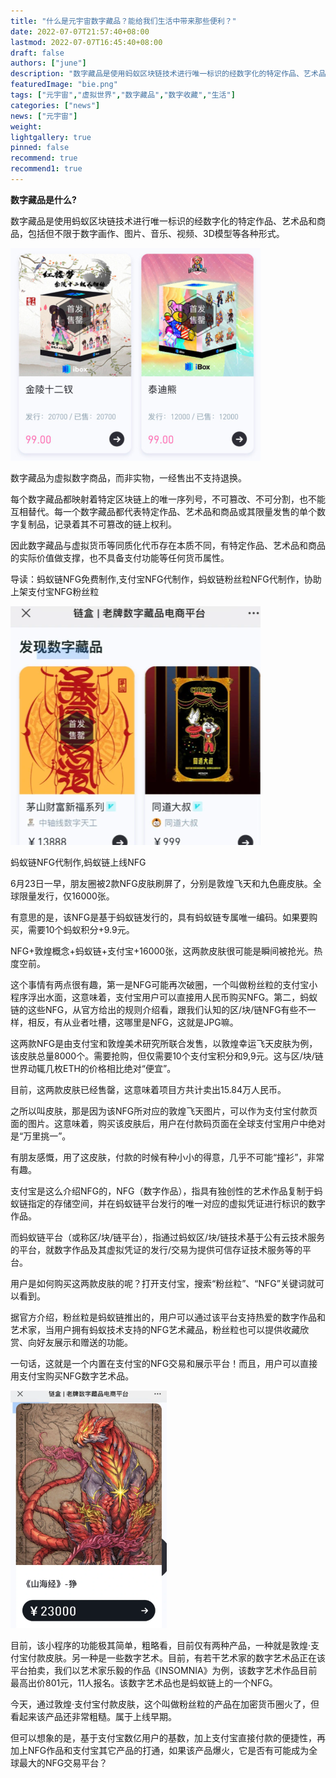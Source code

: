 ```yaml
---
title: "什么是元宇宙数字藏品？能给我们生活中带来那些便利？"
date: 2022-07-07T21:57:40+08:00
lastmod: 2022-07-07T16:45:40+08:00
draft: false
authors: ["june"]
description: "数字藏品是使用蚂蚁区块链技术进行唯一标识的经数字化的特定作品、艺术品和商品，包括但不限于数字画作、图片、音乐、视频、3D模型等各种形式。"
featuredImage: "bie.png"
tags: ["元宇宙","虚拟世界","数字藏品","数字收藏","生活"]
categories: ["news"]
news: ["元宇宙"]
weight: 
lightgallery: true
pinned: false
recommend: true
recommend1: true
---
```




**数字藏品是什么?** 

数字藏品是使用蚂蚁区块链技术进行唯一标识的经数字化的特定作品、艺术品和商品，包括但不限于数字画作、图片、音乐、视频、3D模型等各种形式。

![数字藏品](shj.png)



数字藏品为虚拟数字商品，而非实物，一经售出不支持退换。

每个数字藏品都映射着特定区块链上的唯一序列号，不可篡改、不可分割，也不能互相替代。每一个数字藏品都代表特定作品、艺术品和商品或其限量发售的单个数字复制品，记录着其不可篡改的链上权利。

因此数字藏品与虚拟货币等同质化代币存在本质不同，有特定作品、艺术品和商品的实际价值做支撑，也不具备支付功能等任何货币属性。

导读：蚂蚁链NFG免费制作,支付宝NFG代制作，蚂蚁链粉丝粒NFG代制作，协助上架支付宝NFG粉丝粒

![数字藏品](lao.png)



蚂蚁链NFG代制作,蚂蚁链上线NFG

6月23日一早，朋友圈被2款NFG皮肤刷屏了，分别是敦煌飞天和九色鹿皮肤。全球限量发行，仅16000张。

有意思的是，该NFG是基于蚂蚁链发行的，具有蚂蚁链专属唯一编码。如果要购买，需要10个蚂蚁积分+9.9元。

NFG+敦煌概念+蚂蚁链+支付宝+16000张，这两款皮肤很可能是瞬间被抢光。热度空前。

这个事情有两点很有趣，第一是NFG可能再次破圈，一个叫做粉丝粒的支付宝小程序浮出水面，这意味着，支付宝用户可以直接用人民币购买NFG。第二，蚂蚁链的这些NFG，从官方给出的规则介绍看，跟我们认知的区/块/链NFG有些不一样，相反，有从业者吐槽，这哪里是NFG，这就是JPG嘛。

这两款NFG是由支付宝和敦煌美术研究所联合发售，以敦煌幸运飞天皮肤为例，该皮肤总量8000个。需要抢购，但仅需要10个支付宝积分和9,9元。这与区/块/链世界动辄几枚ETH的价格相比绝对“便宜”。

目前，这两款皮肤已经售罄，这意味着项目方共计卖出15.84万人民币。

之所以叫皮肤，那是因为该NFG所对应的敦煌飞天图片，可以作为支付宝付款页面的图片。这意味着，购买该皮肤后，用户在付款码页面在全球支付宝用户中绝对是“万里挑一”。

有朋友感慨，用了这皮肤，付款的时候有种小小的得意，几乎不可能“撞衫”，非常有趣。

支付宝是这么介绍NFG的，NFG（数字作品），指具有独创性的艺术作品复制于蚂蚁链指定的存储空间，并在蚂蚁链平台发行的唯一对应的虚拟凭证进行标识的数字作品。

而蚂蚁链平台（或称区/块/链平台），指通过蚂蚁区/块/链技术基于公有云技术服务的平台，就数字作品及其虚拟凭证的发行/交易为提供可信存证技术服务等的平台。

用户是如何购买这两款皮肤的呢？打开支付宝，搜索“粉丝粒”、“NFG”关键词就可以看到。

据官方介绍，粉丝粒是蚂蚁链推出的，用户可以通过该平台支持热爱的数字作品和艺术家，当用户拥有蚂蚁技术支持的NFG艺术藏品，粉丝粒也可以提供收藏欣赏、向好友展示和赠送的功能。

一句话，这就是一个内置在支付宝的NFG交易和展示平台！而且，用户可以直接用支付宝购买NFG数字艺术品。

![数字藏品](dsh.png)



目前，该小程序的功能极其简单，粗略看，目前仅有两种产品，一种就是敦煌·支付宝付款皮肤。另一种是一些数字艺术。目前，有若干艺术家的数字艺术品正在该平台拍卖，我们以艺术家乐毅的作品《INSOMNIA》为例，该数字艺术作品目前最高出价801元，11人报名。该数字艺术品也是蚂蚁链上的一个NFG。

今天，通过敦煌·支付宝付款皮肤，这个叫做粉丝粒的产品在加密货币圈火了，但看起来该产品还非常粗糙。属于上线早期。

但可以想象的是，基于支付宝数亿用户的基数，加上支付宝直接付款的便捷性，再加上NFG作品和支付宝其它产品的打通，如果该产品爆火，它是否有可能成为全球最大的NFG交易平台？